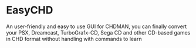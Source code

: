 # EasyCHD
An user-friendly and easy to use GUI for CHDMAN, you can finally convert your PSX, Dreamcast, TurboGrafx-CD, Sega CD and other CD-based games in CHD format without handling with commands to learn
